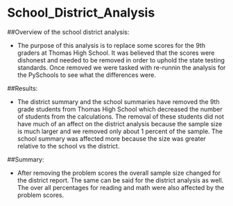 # School_District_Analysis

##Overview of the school district analysis: 
- The purpose of this analysis is to replace some scores for the 9th graders at Thomas High School.  It was believed that the scores were dishonest and needed to be removed in order to uphold the state testing standards.  Once removed we were tasked with re-runnin the analysis for the PySchools to see what the differences were. 

##Results: 
- The district summary and the school summaries have removed the 9th grade students from Thomas High School which decreased the number of students from the calculations.  The removal of these students did not have much of an affect on the district analysis because the sample size is much larger and we removed only about 1 percent of the sample.  The school summary was affected more because the size was greater relative to the school vs the district. 

##Summary: 
- After removing the problem scores the overall sample size changed for the district report.  The same can be said for the district analysis as well.  The over all percentages for reading and math were also affected by the problem scores. 
